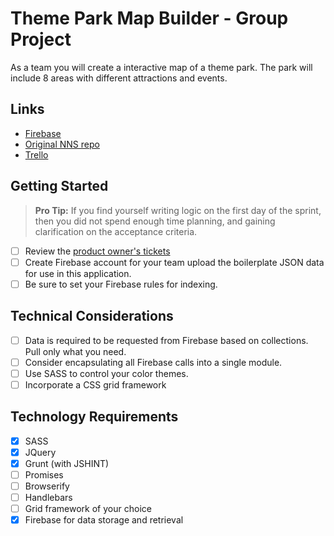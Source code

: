 # Theme Park Map Builder - Group Project

As a team you will create a interactive map of a theme park. The park will include 8 areas with different attractions and events.

## Links

- [Firebase](https://console.firebase.google.com/u/0/project/theme-park-6b937/database/theme-park-6b937/data)
- [Original NNS repo](https://github.com/nashville-software-school/group-project-theme-park)
- [Trello](https://trello.com/b/7ucK57a8/theme-park)

## Getting Started

> **Pro Tip:** If you find yourself writing logic on the first day of the sprint, then you did not spend enough time planning, and gaining clarification on the acceptance criteria.

- [ ] Review the [product owner's tickets](https://github.com/nashville-software-school/group-project-theme-park/issues)
- [ ] Create Firebase account for your team upload the boilerplate JSON data for use in this application.
- [ ] Be sure to set your Firebase rules for indexing.

## Technical Considerations
- [ ] Data is required to be requested from Firebase based on collections. Pull only what you need.
- [ ] Consider encapsulating all Firebase calls into a single module.
- [ ] Use SASS to control your color themes.
- [ ] Incorporate a CSS grid framework

## Technology Requirements
- [x] SASS
- [x] JQuery 
- [x] Grunt (with JSHINT) 
- [ ] Promises
- [ ] Browserify
- [ ] Handlebars
- [ ] Grid framework of your choice
- [x] Firebase for data storage and retrieval